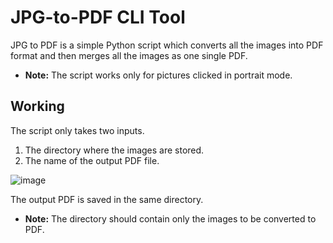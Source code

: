 # JPG-to-PDF CLI Tool

JPG to PDF is a simple Python script which converts all the images into PDF format and then merges all the images as one single PDF. 
- **Note:** The script works only for pictures clicked in portrait mode.

## Working
The script only takes two inputs.
1. The directory where the images are stored.
2. The name of the output PDF file. 


![image](https://user-images.githubusercontent.com/29803330/46648841-71499680-cbb4-11e8-91e6-e5cc0e9b3e36.png)

The output PDF is saved in the same directory.

- **Note:** The directory should contain only the images to be converted to PDF. 


